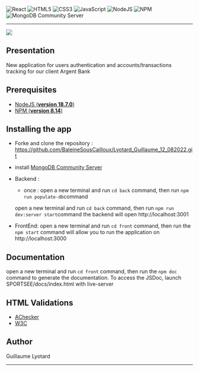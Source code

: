 ![React](https://img.shields.io/badge/react-%2320232a.svg?style=for-the-badge&logo=react&logoColor=%2361DAFB)
![HTML5](https://img.shields.io/badge/html5-%23E34F26.svg?style=for-the-badge&logo=html5&logoColor=white)
![CSS3](https://img.shields.io/badge/css3-%231572B6.svg?style=for-the-badge&logo=css3&logoColor=white)
![JavaScript](https://img.shields.io/badge/javascript-%23323330.svg?style=for-the-badge&logo=javascript&logoColor=%23F7DF1E)
![NodeJS](https://img.shields.io/badge/node.js-6DA55F?style=for-the-badge&logo=node.js&logoColor=white)
![NPM](https://img.shields.io/badge/NPM-%23000000.svg?style=for-the-badge&logo=npm&logoColor=white)
![MongoDB Community Server](https://www.mongodb.com/try/download/community)

---

![](./front/src/public/argentBankLogo.png)

## Presentation

New application for users authentication and accounts/transactions tracking for our client Argent Bank

## Prerequisites

- [NodeJS (**version 18.7.0**)](https://nodejs.org/en/)
- [NPM (**version 8.14**)](https://www.npmjs.com/)

## Installing the app

- Forke and clone the repository : https://github.com/BaleineSousCailloux/Lyotard_Guillaume_12_082022.git

- install [MongoDB Community Server](https://www.mongodb.com/try/download/community)

- Backend :
    * once : open a new terminal and run `cd back` command,
  then run `npm run populate-db`command

  open a new terminal and run `cd back` command,
  then run `npm run dev:server start`command
  the backend will open http://localhost:3001

- FrontEnd:
  open a new terminal and run `cd front` command,
  then run the `npm start` command will allow you to run the application on http://localhost:3000

## Documentation

open a new terminal and run `cd front` command, then run the `npm doc` command to generate the documentation.
To access the JSDoc, launch SPORTSEE/docs/index.html with live-server

## HTML Validations

- [AChecker](https://github.com/BaleineSousCailloux/Lyotard_Guillaume_12_082022/blob/main/sportsee-front/docs/validations/AChecker.png)
- [W3C](https://github.com/BaleineSousCailloux/Lyotard_Guillaume_12_082022/blob/main/sportsee-front/docs/validations/W3C.png)

## Author

Guillaume Lyotard

---
